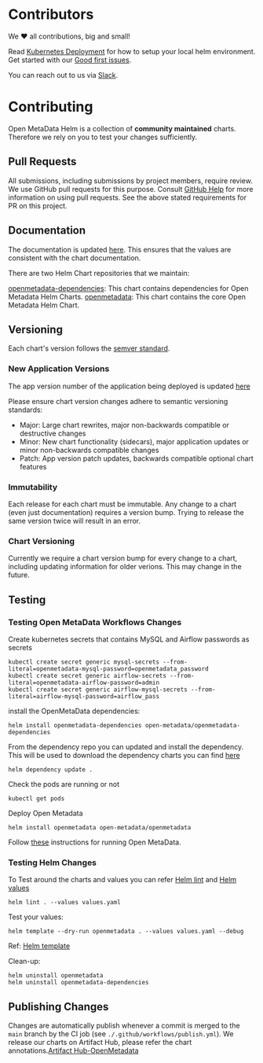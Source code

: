# Contributors

We ❤️ all contributions, big and small!

Read [Kubernetes Deployment](https://docs.open-metadata.org/deployment/kubernetes#quickstart) for how to setup your local helm environment. Get started with our [Good first issues](https://github.com/open-metadata/openmetadata-helm-charts/issues).

You can reach out to us via [Slack](https://slack.open-metadata.org/).

# Contributing

Open MetaData Helm is a collection of **community maintained** charts. Therefore we rely on you to test your changes sufficiently. 

## Pull Requests

All submissions, including submissions by project members, require review. We use GitHub pull requests for this purpose. Consult [GitHub Help](https://help.github.com/articles/about-pull-requests/) for more information on using pull requests. See the above stated requirements for PR on this project.

## Documentation

The documentation is updated [here](https://docs.open-metadata.org/deployment/kubernetes). This ensures that the values are consistent with the chart documentation.


There are two Helm Chart repositories that we maintain:

[openmetadata-dependencies](https://github.com/open-metadata/openmetadata-helm-charts/tree/main/charts/deps): This chart contains dependencies for Open Metadata Helm Charts.
[openmetadata](https://github.com/open-metadata/openmetadata-helm-charts/tree/main/charts/openmetadata): This chart contains the core Open Metadata Helm Chart.

## Versioning

Each chart's version follows the [semver standard](https://semver.org/).

### New Application Versions

The app version number of the application being deployed is updated [here](https://github.com/open-metadata/openmetadata-helm-charts/blob/main/charts/openmetadata/Chart.yaml)

Please ensure chart version changes adhere to semantic versioning standards:

* Major: Large chart rewrites, major non-backwards compatible or destructive changes
* Minor: New chart functionality (sidecars), major application updates or minor non-backwards compatible changes
* Patch: App version patch updates, backwards compatible optional chart features

### Immutability

Each release for each chart must be immutable. Any change to a chart (even just documentation) requires a version bump. Trying to release the same version twice will result in an error.

### Chart Versioning

Currently we require a chart version bump for every change to a chart, including updating information for older verions.  This may change in the future.

## Testing

### Testing Open MetaData Workflows Changes

Create kubernetes secrets that contains MySQL and Airflow passwords as secrets

```shell
kubectl create secret generic mysql-secrets --from-literal=openmetadata-mysql-password=openmetadata_password
kubectl create secret generic airflow-secrets --from-literal=openmetadata-airflow-password=admin
kubectl create secret generic airflow-mysql-secrets --from-literal=airflow-mysql-password=airflow_pass
```

install the OpenMetaData dependencies:

```shell
helm install openmetadata-dependencies open-metadata/openmetadata-dependencies
```
From the dependency repo you can updated and install the dependency. This will be used to download the dependency charts you can find [here](https://github.com/open-metadata/openmetadata-helm-charts/blob/afa8c5e6b551f65b6a11dafafb3e22f95b9330c9/charts/deps/Chart.yaml#L60)

```shell
helm dependency update .
```

Check the pods are running or not

```shell
kubectl get pods
```

Deploy Open Metadata
```shell
helm install openmetadata open-metadata/openmetadata
```
Follow [these](https://docs.open-metadata.org/deployment/kubernetes) instructions for running Open MetaData.


### Testing Helm Changes

To Test around the charts and values you can refer [Helm lint](https://helm.sh/docs/helm/helm_lint/) and [Helm values](https://helm.sh/docs/helm/helm_show_values/)

```shell
helm lint . --values values.yaml
```

Test your values:

```shell
helm template --dry-run openmetadata . --values values.yaml --debug
```
Ref: [Helm template](https://helm.sh/docs/helm/helm_template/)

Clean-up:

```shell
helm uninstall openmetadata
helm uninstall openmetadata-dependencies
```


## Publishing Changes

Changes are automatically publish whenever a commit is merged to the `main` branch by the CI job (see `./.github/workflows/publish.yml`).
We release our charts on Artifact Hub, please refer the chart annotations.[Artifact Hub-OpenMetadata](https://artifacthub.io/packages/helm/open-metadata/openmetadata)
